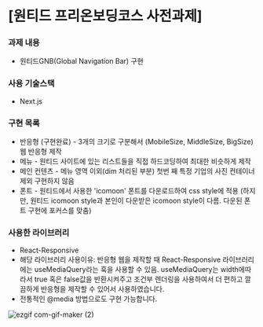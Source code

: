 # [원티드 프리온보딩코스 사전과제]

### 과제 내용
- 원티드GNB(Global Navigation Bar) 구현

### 사용 기술스택
- Next.js

### 구현 목록

- 반응형 (구현완료) - 3개의 크기로 구분해서 (MobileSize, MiddleSize, BigSize) 웹 반응형 제작
- 메뉴 - 원티드 사이트에 있는 리스트들을 직접 하드코딩하여 최대한 비슷하게 제작
- 메인 컨텐츠 - 메뉴 영역 이외(dim 처리된 부분) 첫번 째 특정 기업의 사진 컨테이너 제외 구현하지 않음
- 폰트 - 원티드에서 사용한 'icomoon' 폰트를 다운로드하여 css style에 적용 (하지만, 원티드 icomoon style과 본인이 다운받은 icomoon style이 다름. 다운된 폰트 구현에 포커스를 맞춤)

### 사용한 라이브러리
- React-Responsive
- 해당 라이브러리 사용이유: 반응형 웹을 제작할 때 React-Responsive 라이브러리에는 useMediaQuery라는 훅을 사용할 수 있음. useMediaQuery는 width에따라서 true 혹은 false값을 반환시켜주고 조건부 렌더링을 사용하여서 더 편하고 깔끔하게 반응형을 제작할 수 있어서 사용하였습니다.
- 전통적인 @media 방법으로도 구현 가능합니다.


![ezgif com-gif-maker (2)](https://user-images.githubusercontent.com/65102820/126004761-ecca9922-94c8-408f-b26e-99cb4cefea9c.gif)
